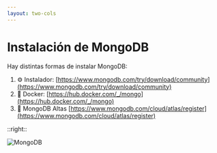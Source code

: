 ```yaml
---
layout: two-cols
---
```


# Instalación de MongoDB

Hay distintas formas de instalar MongoDB:

1. ⚙️ Instalador: [https://www.mongodb.com/try/download/community](https://www.mongodb.com/try/download/community)
2. 🐳 Docker: [https://hub.docker.com/_/mongo](https://hub.docker.com/_/mongo)
3. 🍃 MongoDB Altas [https://www.mongodb.com/cloud/atlas/register](https://www.mongodb.com/cloud/atlas/register)

::right::

<v-click>

![MongoDB](https://box.misaelabanto.com/mongodb-atlas.png)

</v-click>